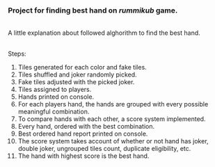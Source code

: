 ### Project for finding best hand on _rummikub_ game.
<br>
A little explanation about followed alghorithm to find the best hand.
<br><br>

Steps:
<br>
1. Tiles generated for each color and fake tiles.
2. Tiles shuffled and joker randomly picked.
3. Fake tiles adjusted with the picked joker.
4. Tiles assigned to players.
5. Hands printed on console.
6. For each players hand, the hands are grouped with every possible meaningful combination.
7. To compare hands with each other, a score system implemented.
8. Every hand, ordered with the best combination.
9. Best ordered hand report printed on console.
8. The score system takes account of whether or not hand has joker, double joker, ungrouped tiles count, duplicate eligibility, etc.
11. The hand with highest score is the best hand.
